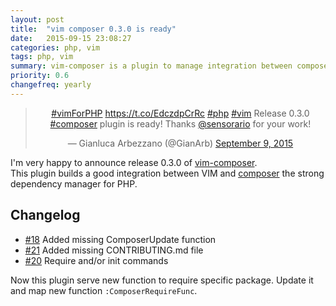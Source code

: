 ```yaml
---
layout: post
title:  "vim composer 0.3.0 is ready"
date:   2015-09-15 23:08:27
categories: php, vim
tags: php, vim 
summary: vim-composer is a plugin to manage integration between composer and vim 
priority: 0.6
changefreq: yearly
---
```

<blockquote align="center" class="twitter-tweet" data-cards="hidden" lang="en"><p lang="en" dir="ltr"><a href="https://twitter.com/hashtag/vimForPHP?src=hash">#vimForPHP</a> <a href="https://t.co/EdczdpCrRc">https://t.co/EdczdpCrRc</a> <a href="https://twitter.com/hashtag/php?src=hash">#php</a> <a href="https://twitter.com/hashtag/vim?src=hash">#vim</a> Release 0.3.0 <a href="https://twitter.com/hashtag/composer?src=hash">#composer</a> plugin is ready! Thanks <a href="https://twitter.com/sensorario">@sensorario</a> for your work!</p>&mdash; Gianluca Arbezzano (@GianArb) <a href="https://twitter.com/GianArb/status/641674841192574976">September 9, 2015</a></blockquote>
<script async src="//platform.twitter.com/widgets.js" charset="utf-8"></script>

I'm very happy to announce release 0.3.0 of [vim-composer](https://github.com/vim-php/vim-composer).  
This plugin builds a good integration between VIM and [composer](https://getcomposer.org) the strong dependency manager for PHP.

## Changelog
* [#18](https://github.com/vim-php/vim-composer/pull/18) Added missing ComposerUpdate function
* [#21](https://github.com/vim-php/vim-composer/pull/21) Added missing CONTRIBUTING.md file
* [#20](https://github.com/vim-php/vim-composer/pull/20) Require and/or init commands

Now this plugin serve new function to require specific package. Update it and map new function `:ComposerRequireFunc`.
